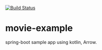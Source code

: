 [![Build Status](https://travis-ci.com/sonorati/movie-example.svg?branch=master)](https://travis-ci.com/sonorati/movie-example)
# movie-example
spring-boot sample app using kotlin, Arrow.
